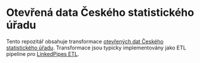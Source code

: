 # Otevřená data Českého statistického úřadu

Tento repozitář obsahuje transformace [otevřených dat Českého statistického úřadu](https://www.czso.cz/csu/czso/otevrena_data). Transformace jsou typicky implementovány jako ETL pipeline pro [LinkedPipes ETL](http://etl.linkedpipes.com).
